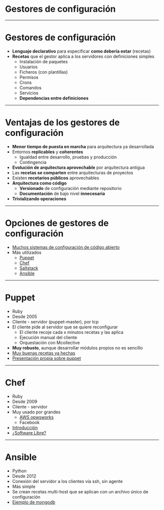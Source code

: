 # Gestores de configuración

---
# Gestores de configuración

* **Lenguaje declarativo** para especificar **como debería estar** (recetas)
* **Recetas** que el gestor aplica a los servidores con definiciones simples
    * Instalación de paquetes
    * Usuarios
    * Ficheros (con plantillas)
    * Permisos
    * Crons
    * Comandos
    * Servicios
    * **Dependencias entre definiciones**
        
---

# Ventajas de los gestores de configuración

* **Menor tiempo de puesta en marcha** para arquitectura ya desarrollada
* Entornos **replicables** y **coherentes**
    * Igualdad entre desarrollo, pruebas y producción
    * Contingencia
* **Evolución de arquitectura aprovechable** por arquitectura antigua
* Las **recetas se comparten** entre arquitecturas de proyectos
* Existen **recetarios públicos** aprovechables
* **Arquitectura como código**
    * **Versionado** de configuración mediante repositorio
    * **Documentación** de bajo nivel **innecesaria**
* **Trivializando operaciones**

---

# Opciones de gestores de configuración

* [Muchos sistemas de configuración de código abierto](http://en.wikipedia.org/wiki/Comparison_of_open-source_configuration_management_software)
* Más utilizados
    * [Puppet](http://puppetlabs.com/)
    * [Chef](https://www.getchef.com/)
    * [Saltstack](http://www.saltstack.com/)
    * [Ansible](http://en.wikipedia.org/wiki/Ansible_(software))

---

# Puppet

* Ruby
* Desde 2005
* Cliente - servidor (puppet-master), por tcp
* El cliente pide al servidor que se quiere reconfigurar
    * El cliente recoje cada x minutos recetas y las aplica
    * Ejecución manual del cliente
    * Orquestación con Mcollective
* **Muy robusto**, aunque desarrollar módulos propios no es sencillo
* [Muy buenas recetas ya hechas](https://forge.puppetlabs.com)
* [Presentación propia sobre puppet](https://speakerdeck.com/creantbits/puppet-labs)

---        

# Chef

* Ruby
* Desde 2009 
* Cliente - servidor
* Muy usado por grandes 
    * [AWS opwsworks](http://aws.amazon.com/es/opsworks/)
    * Facebook
* [Introducción](https://docs.getchef.com/chef_overview.html)
* [¿Software Libre?](https://coderanger.net/chef-open-source)


---

# Ansible

* Python
* Desde 2012
* Conexión del servidor a los clientes vía ssh, sin agente
* Más simple
* Se crean recetas multi-host que se aplican con un archivo único de configuración
* [Ejemplo de mongodb](https://github.com/ansible/ansible-examples/tree/master/mongodb )
        

